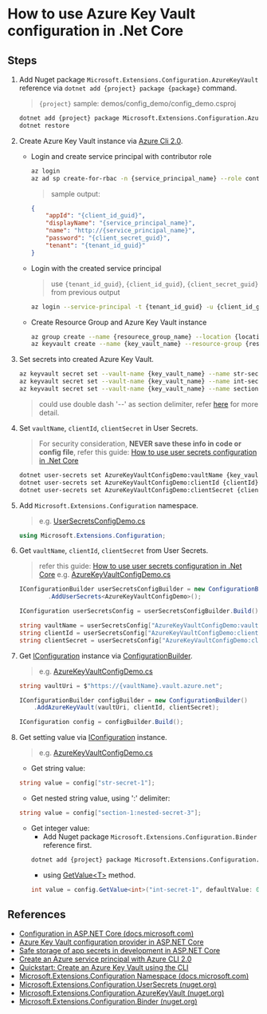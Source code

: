 # How to use Azure Key Vault configuration in .Net Core

## Steps

1. Add Nuget package `Microsoft.Extensions.Configuration.AzureKeyVault` reference via `dotnet add {project} package {package}` command.

    > `{project}` sample: demos/config_demo/config_demo.csproj

    ```bash
    dotnet add {project} package Microsoft.Extensions.Configuration.AzureKeyVault
    dotnet restore
    ```

2. Create Azure Key Vault instance via [Azure Cli 2.0](https://docs.microsoft.com/en-us/cli/azure/install-azure-cli).

    * Login and create service principal with contributor role
        ```bash
        az login
        az ad sp create-for-rbac -n {service_principal_name} --role contributor
        ```

        > sample output:
        ```json
        {
            "appId": "{client_id_guid}",
            "displayName": "{service_principal_name}",
            "name": "http://{service_principal_name}",
            "password": "{client_secret_guid}",
            "tenant": "{tenant_id_guid}"
        }
        ```
    * Login with the created service principal

        > use `{tenant_id_guid}`, `{client_id_guid}`, `{client_secret_guid}` from previous output

        ```bash
        az login --service-principal -t {tenant_id_guid} -u {client_id_guid} -p {client_secret_guid}
        ```

    * Create Resource Group and Azure Key Vault instance

        ```bash
        az group create --name {resourece_group_name} --location {location}
        az keyvault create --name {key_vault_name} --resource-group {resourece_group_name}
        ```

3. Set secrets into created Azure Key Vault.

    ```bash
    az keyvault secret set --vault-name {key_vault_name} --name str-secret-1 --value secret_value_1
    az keyvault secret set --vault-name {key_vault_name} --name int-secret-1 --value 2
    az keyvault secret set --vault-name {key_vault_name} --name section-1--nested-secret-3 --value nested-value-3
    ```

    > could use double dash '--' as section delimiter, refer [here](https://docs.microsoft.com/en-us/aspnet/core/security/key-vault-configuration?view=aspnetcore-2.1&tabs=aspnetcore2x#creating-key-vault-secrets-and-loading-configuration-values-basic-sample) for more detail.

4. Set `vaultName`, `clientId`, `clientSecret` in User Secrets.
    > For security consideration, **NEVER save these info in code or config file**, refer this guide: [How to use user secrets configuration in .Net Core](docs/config/how_to_use_user_secrets_config.md)

    ```bash
    dotnet user-secrets set AzureKeyVaultConfigDemo:vaultName {key_vault_name}
    dotnet user-secrets set AzureKeyVaultConfigDemo:clientId {clientId}
    dotnet user-secrets set AzureKeyVaultConfigDemo:clientSecret {clientSecret}
    ```

5. Add `Microsoft.Extensions.Configuration` namespace.

    > e.g. [UserSecretsConfigDemo.cs](../../demos/config_demo/UserSecretsConfigDemo.cs)
    ```csharp
    using Microsoft.Extensions.Configuration;
    ```

6. Get `vaultName`, `clientId`, `clientSecret` from User Secrets.

    > refer this guide: [How to use user secrets configuration in .Net Core](docs/config/how_to_use_user_secrets_config.md)
    > e.g. [AzureKeyVaultConfigDemo.cs](../../demos/config_demo/AzureKeyVaultConfigDemo.cs)

    ```csharp
    IConfigurationBuilder userSecretsConfigBuilder = new ConfigurationBuilder()
            .AddUserSecrets<AzureKeyVaultConfigDemo>();

    IConfiguration userSecretsConfig = userSecretsConfigBuilder.Build();

    string vaultName = userSecretsConfig["AzureKeyVaultConfigDemo:vaultName"];
    string clientId = userSecretsConfig["AzureKeyVaultConfigDemo:clientId"];
    string clientSecret = userSecretsConfig["AzureKeyVaultConfigDemo:clientSecret"];
    ```

7. Get [IConfiguration](https://docs.microsoft.com/en-us/dotnet/api/microsoft.extensions.configuration.iconfiguration) instance via [ConfigurationBuilder](https://docs.microsoft.com/en-us/dotnet/api/microsoft.extensions.configuration.configurationbuilder).

    > e.g. [AzureKeyVaultConfigDemo.cs](../../demos/config_demo/AzureKeyVaultConfigDemo.cs)
    ```csharp
    string vaultUri = $"https://{vaultName}.vault.azure.net";

    IConfigurationBuilder configBuilder = new ConfigurationBuilder()
        .AddAzureKeyVault(vaultUri, clientId, clientSecret);

    IConfiguration config = configBuilder.Build();
    ```

8. Get setting value via [IConfiguration](https://docs.microsoft.com/en-us/dotnet/api/microsoft.extensions.configuration.iconfiguration) instance.

    > e.g. [AzureKeyVaultConfigDemo.cs](../../demos/config_demo/AzureKeyVaultConfigDemo.cs)
    * Get string value:
    ```csharp
    string value = config["str-secret-1"];
    ```

    * Get nested string value, using ':' delimiter:
    ```csharp
    string value = config["section-1:nested-secret-3"];
    ```

    * Get integer value:
        * Add Nuget package `Microsoft.Extensions.Configuration.Binder` reference first.
        ```bash
        dotnet add {project} package Microsoft.Extensions.Configuration.Binder
        ```
        * using [GetValue&lt;T&gt;](https://docs.microsoft.com/en-us/dotnet/api/microsoft.extensions.configuration.configurationbinder.getvalue) method.
        ```csharp
        int value = config.GetValue<int>("int-secret-1", defaultValue: 0);
        ```

## References

* [Configuration in ASP.NET Core (docs.microsoft.com)](https://docs.microsoft.com/en-us/aspnet/core/fundamentals/configuration/)
* [Azure Key Vault configuration provider in ASP.NET Core](https://docs.microsoft.com/en-us/aspnet/core/security/key-vault-configuration)
* [Safe storage of app secrets in development in ASP.NET Core](https://docs.microsoft.com/en-us/aspnet/core/security/app-secrets)
* [Create an Azure service principal with Azure CLI 2.0](https://docs.microsoft.com/en-us/cli/azure/create-an-azure-service-principal-azure-cli)
* [Quickstart: Create an Azure Key Vault using the CLI](https://docs.microsoft.com/en-us/azure/key-vault/quick-create-cli)
* [Microsoft.Extensions.Configuration Namespace (docs.microsoft.com)](https://docs.microsoft.com/en-us/dotnet/api/microsoft.extensions.configuration)
* [Microsoft.Extensions.Configuration.UserSecrets (nuget.org)](https://www.nuget.org/packages/Microsoft.Extensions.Configuration.UserSecrets)
* [Microsoft.Extensions.Configuration.AzureKeyVault (nuget.org)](https://www.nuget.org/packages/Microsoft.Extensions.Configuration.AzureKeyVault)
* [Microsoft.Extensions.Configuration.Binder (nuget.org)](https://www.nuget.org/packages/Microsoft.Extensions.Configuration.Binder)